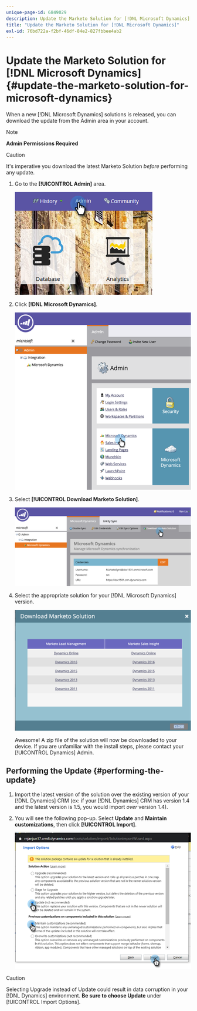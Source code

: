 ```yaml
---
unique-page-id: 6849029
description: Update the Marketo Solution for [!DNL Microsoft Dynamics] - Marketo Docs - Product Documentation
title: "Update the Marketo Solution for [!DNL Microsoft Dynamics]"
exl-id: 76bd722a-f2bf-46df-84e2-827fbbee4ab2
---
```

# Update the Marketo Solution for [!DNL Microsoft Dynamics] {#update-the-marketo-solution-for-microsoft-dynamics}

When a new [!DNL Microsoft Dynamics] solutions is released, you can download the update from the Admin area in your account.

>[!NOTE]
>
>**Admin Permissions Required**

>[!CAUTION]
>
>It's imperative you download the latest Marketo Solution _before_ performing any update.

1. Go to the **[!UICONTROL Admin]** area.

   ![](assets/admin.png)

1. Click **[!DNL Microsoft Dynamics]**.

   ![](assets/image2015-3-16-10-3a51-3a25.png)

1. Select **[!UICONTROL Download Marketo Solution]**.

   ![](assets/image2015-3-16-10-3a52-3a1.png)

1. Select the appropriate solution for your [!DNL Microsoft Dynamics] version.

   ![](assets/msd-online.png)

   Awesome! A zip file of the solution will now be downloaded to your device. If you are unfamiliar with the install steps, please contact your [!UICONTROL Dynamics] Admin.

## Performing the Update {#performing-the-update}

1. Import the latest version of the solution over the existing version of your [!DNL Dynamics] CRM (ex: if your [!DNL Dynamics] CRM has version 1.4 and the latest version is 1.5, you would import _over_ version 1.4).

1. You will see the following pop-up. Select **Update** and **Maintain customizations**, then click **[!UICONTROL Import]**.

   ![](assets/update-the-marketo-solution-for-microsoft-dynamics-5.png)

>[!CAUTION]
>
>Selecting Upgrade instead of Update could result in data corruption in your [!DNL Dynamics] environment. **Be sure to choose Update** under [!UICONTROL Import Options].
